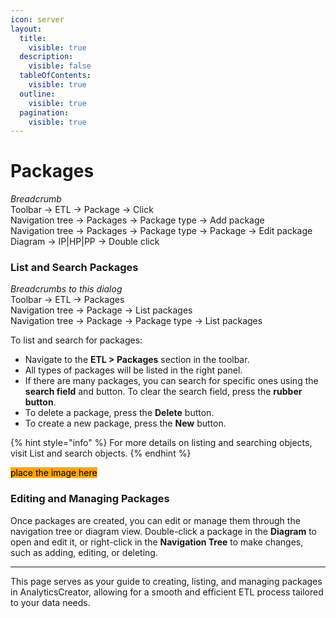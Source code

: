 ```yaml
---
icon: server
layout:
  title:
    visible: true
  description:
    visible: false
  tableOfContents:
    visible: true
  outline:
    visible: true
  pagination:
    visible: true
---
```


# Packages

_Breadcrumb_\
Toolbar → ETL → Package → Click\
Navigation tree → Packages → Package type → Add package\
Navigation tree → Packages → Package type → Package → Edit package\
Diagram → IP|HP|PP → Double click

### **List and Search Packages**

_Breadcrumbs to this dialog_\
Toolbar → ETL → Packages\
Navigation tree → Package → List packages\
Navigation tree → Package → Package type → List packages

To list and search for packages:

* Navigate to the **ETL > Packages** section in the toolbar.
* All types of packages will be listed in the right panel.
* If there are many packages, you can search for specific ones using the **search field** and button. To clear the search field, press the **rubber button**.
* To delete a package, press the **Delete** button.
* To create a new package, press the **New** button.

{% hint style="info" %}
For more details on listing and searching objects, visit List and search objects.
{% endhint %}

<mark style="background-color:orange;">place the image here</mark>

### **Editing and Managing Packages**

Once packages are created, you can edit or manage them through the navigation tree or diagram view. Double-click a package in the **Diagram** to open and edit it, or right-click in the **Navigation Tree** to make changes, such as adding, editing, or deleting.

***

This page serves as your guide to creating, listing, and managing packages in AnalyticsCreator, allowing for a smooth and efficient ETL process tailored to your data needs.
